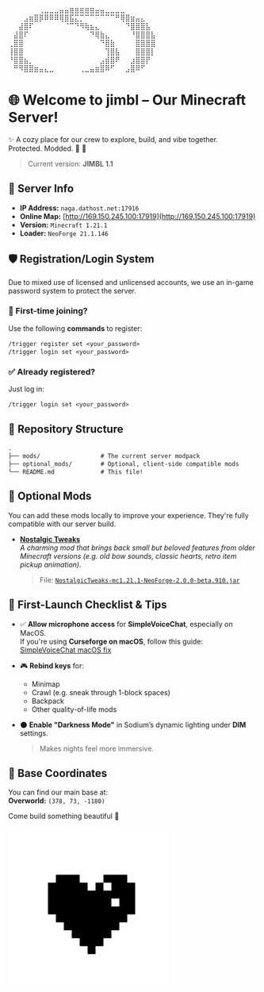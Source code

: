 ⠀⠀⠀⠀⠀⠀⢀⣀⣀⣀⣤⣤⣶⣶⣶⣶⣶⣤⣤⣀⣀⣀⣀⠀⠀⠀⠀⠀⠀  
⠀⠀⠀⣠⣶⣿⡿⠿⠿⠿⢿⣿⣯⣍⡉⠉⠉⠉⠉⠉⠉⠛⢿⣿⣶⣤⣄⠀⠀  
⠀⠀⣼⣿⠏⠀⠀⠀⠀⠀⠀⠈⠉⠙⠻⢷⣦⣄⠀⠀⠀⠀⠀⠙⣿⣿⣿⣧⠀  
⠀⣼⣿⠏⠀⠀⠀⠀⠀⠀⠀⠀⠀⠀⠀⠀⠙⢿⣷⣄⠀⠀⠀⠀⠘⣿⣿⣿⣧  
⢀⣿⣿⠀⠀⠀⠀⠀⠀⠀⠀⠀⠀⠀⠀⠀⠀⠀⠙⣿⣷⠀⠀⠀⠀⣿⣿⣿⣿  
⢸⣿⣿⠀⠀⠀⠀⠀⠀⠀⠀⠀⠀⠀⠀⠀⠀⠀⠀⢹⣿⣧⠀⠀⠀⣿⣿⣿⡇  
⠘⣿⣿⣦⡀⠀⠀⠀⠀⠀⠀⠀⠀⠀⠀⠀⠀⠀⣠⣾⣿⠟⠀⠀⣰⣿⣿⡟⠀  
⠀⠛⠻⣿⣿⣶⣤⣄⣀⠀⠀⠀⠀⠀⢀⣀⣤⣶⣿⠿⠋⠀⠀⣠⣿⠿⠋⠀⠀  ⠀  

# 🌐 Welcome to **jimbl** – Our Minecraft Server!

✨ A cozy place for our crew to explore, build, and vibe together.  
Protected. Modded. 💾 💖

> Current version: **JIMBL 1.1**


## 🧭 Server Info

- **IP Address:** `naga.dathost.net:17916`  
- **Online Map:** [http://169.150.245.100:17919](http://169.150.245.100:17919)  
- **Version:** `Minecraft 1.21.1`  
- **Loader:** `NeoForge 21.1.146`


## 🛡 Registration/Login System

Due to mixed use of licensed and unlicensed accounts, we use an in-game password system to protect the server.

### 📌 First-time joining?

Use the following **commands** to register:

```
/trigger register set <your_password>
/trigger login set <your_password>
```

### ✅ Already registered?

Just log in:

```
/trigger login set <your_password>
```


## 📁 Repository Structure

```
.
├── mods/                 # The current server modpack
├── optional_mods/        # Optional, client-side compatible mods
└── README.md             # This file!
```


## 🔧 Optional Mods

You can add these mods locally to improve your experience. They're fully compatible with our server build.

- **[Nostalgic Tweaks](https://www.curseforge.com/minecraft/mc-mods/nostalgic-tweaks)**  
  *A charming mod that brings back small but beloved features from older Minecraft versions (e.g. old bow sounds, classic hearts, retro item pickup animation).*

  > File: [`NostalgicTweaks-mc1.21.1-NeoForge-2.0.0-beta.910.jar`](./optional_mods/NostalgicTweaks-mc1.21.1-NeoForge-2.0.0-beta.910.jar)


## 🧠 First-Launch Checklist & Tips

- ✅ **Allow microphone access** for **SimpleVoiceChat**, especially on MacOS.  
  If you're using **Curseforge on macOS**, follow this guide:  
  [SimpleVoiceChat macOS fix](https://modrepo.de/minecraft/voicechat/wiki/macos)

- 🎮 **Rebind keys** for:
  - Minimap
  - Crawl (e.g. sneak through 1-block spaces)
  - Backpack
  - Other quality-of-life mods

- 🌑 **Enable "Darkness Mode"** in Sodium’s dynamic lighting under **DIM** settings.  
  > Makes nights feel more immersive.

## 🏡 Base Coordinates

You can find our main base at:  
**Overworld:** `(378, 73, -1180)`

Come build something beautiful 💖



![jimbl vibes](./media/readme_heart.gif)
